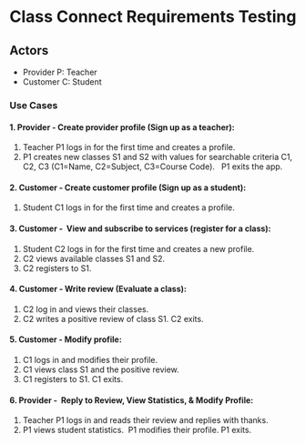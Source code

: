 # Class Connect Requirements Testing
## Actors
- Provider P: Teacher
- Customer C: Student

### Use Cases
#### 1. Provider - Create provider profile (Sign up as a teacher):
1. Teacher P1 logs in for the first time and creates a profile.
2. P1 creates new classes S1 and S2 with values for searchable criteria C1, C2, C3 (C1=Name, C2=Subject, C3=Course Code).  
P1 exits the app.

#### 2. Customer - Create customer profile (Sign up as a student):
1. Student C1 logs in for the first time and creates a profile.

#### 3. Customer -  View and subscribe to services (register for a class):
1. Student C2 logs in for the first time and creates a new profile.
2. C2 views available classes S1 and S2.
3. C2 registers to S1.

#### 4. Customer - Write review (Evaluate a class):
1. C2 log in and views their classes.
2. C2 writes a positive review of class S1. C2 exits.

#### 5. Customer - Modify profile:
1. C1 logs in and modifies their profile.
2. C1 views class S1 and the positive review.
3. C1 registers to S1. C1 exits.

#### 6. Provider -  Reply to Review, View Statistics, & Modify Profile:
1. Teacher P1 logs in and reads their review and replies with thanks. 
2. P1 views student statistics.  P1 modifies their profile. P1 exits.
